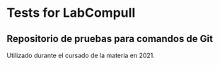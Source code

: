 # Tests for LabCompuII
## Repositorio de pruebas para comandos de Git
Utilizado durante el cursado de la materia en 2021.
